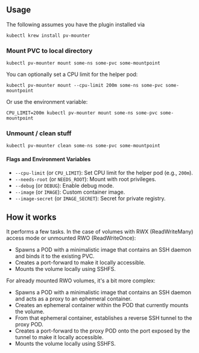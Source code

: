 
## Usage
The following assumes you have the plugin installed via

```shell
kubectl krew install pv-mounter
```

### Mount PVC to local directory

```shell
kubectl pv-mounter mount some-ns some-pvc some-mountpoint
```

You can optionally set a CPU limit for the helper pod:

```shell
kubectl pv-mounter mount --cpu-limit 200m some-ns some-pvc some-mountpoint
```

Or use the environment variable:

```shell
CPU_LIMIT=200m kubectl pv-mounter mount some-ns some-pvc some-mountpoint
```

### Unmount / clean stuff

```shell
kubectl pv-mounter clean some-ns some-pvc some-mountpoint
```

#### Flags and Environment Variables

- `--cpu-limit` (or `CPU_LIMIT`): Set CPU limit for the helper pod (e.g., `200m`).
- `--needs-root` (or `NEEDS_ROOT`): Mount with root privileges.
- `--debug` (or `DEBUG`): Enable debug mode.
- `--image` (or `IMAGE`): Custom container image.
- `--image-secret` (or `IMAGE_SECRET`): Secret for private registry.

## How it works

It performs a few tasks. In the case of volumes with RWX (ReadWriteMany) access mode or unmounted RWO (ReadWriteOnce):

* Spawns a POD with a minimalistic image that contains an SSH daemon and binds it to the existing PVC.
* Creates a port-forward to make it locally accessible.
* Mounts the volume locally using SSHFS.

For already mounted RWO volumes, it's a bit more complex:

* Spawns a POD with a minimalistic image that contains an SSH daemon and acts as a proxy to an ephemeral container.
* Creates an ephemeral container within the POD that currently mounts the volume.
* From that ephemeral container, establishes a reverse SSH tunnel to the proxy POD.
* Creates a port-forward to the proxy POD onto the port exposed by the tunnel to make it locally accessible.
* Mounts the volume locally using SSHFS.
